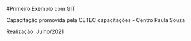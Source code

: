 #Primeiro Exemplo com GIT

Capacitação promovida pela CETEC capacitações - Centro Paula Souza

Realização: Julho/2021